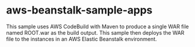 # aws-beanstalk-sample-apps
This sample uses AWS CodeBuild with Maven to produce a single WAR file named ROOT.war as the build output. This sample then deploys the WAR file to the instances in an AWS Elastic Beanstalk environment.
